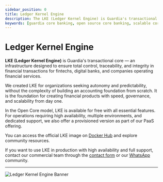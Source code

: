 ```yaml
---
sidebar_position: 0
title: Ledger Kernel Engine
description: The LKE (Ledger Kernel Engine) is Guardia's transactional core, ideal for fintechs and digital banks seeking scalability, security, and real-time integrity.
keywords: [guardia core banking, open source core banking, scalable core banking, transactional ledger, real-time transactions]
---
```


# Ledger Kernel Engine

**LKE (Ledger Kernel Engine)** is Guardia's transactional core — an infrastructure designed to ensure total control, traceability, and integrity in financial transactions for fintechs, digital banks, and companies operating financial services.

We created LKE for organizations seeking autonomy and predictability, without the complexity of building an accounting foundation from scratch. It is the foundation for creating financial products with speed, governance, and scalability from day one.

In the Open Core model, LKE is available for free with all essential features. For operations requiring high availability, multiple environments, and dedicated support, we also offer a provisioned version as part of our PaaS offering.

You can access the official LKE image on [Docker Hub](https://hub.docker.com/u/guardiafinance) and explore community resources.

If you want to use LKE in production with high availability and full support, contact our commercial team through the [contact form](https://guardia.finance/#contact-us) or our [WhatsApp](#) community.

---

<img src="/img/banner-lke.svg" alt="Ledger Kernel Engine Banner" />

